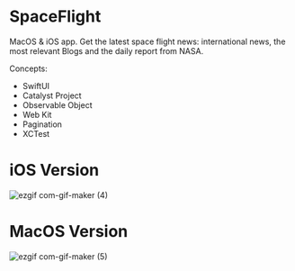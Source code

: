 # SpaceFlight

MacOS & iOS app. Get the latest space flight news: international news, the most relevant Blogs and the daily report from NASA.

Concepts:

* SwiftUI
* Catalyst Project
* Observable Object
* Web Kit
* Pagination
* XCTest

# iOS Version

![ezgif com-gif-maker (4)](https://user-images.githubusercontent.com/99278919/186545647-e763ee0b-d35a-4c0e-933b-d6ace1663692.gif)


# MacOS Version

![ezgif com-gif-maker (5)](https://user-images.githubusercontent.com/99278919/186546034-4cdc23a4-1869-491b-ad49-b75e85fa7ea1.gif)
